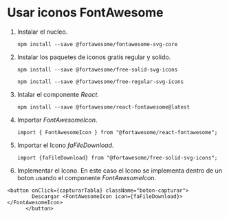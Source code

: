 # Usar iconos FontAwesome

1. Instalar el nucleo.

    `npm install --save @fortawesome/fontawesome-svg-core`

2. Instalar los paquetes de iconos gratis regular y solido.

    `npm install --save @fortawesome/free-solid-svg-icons`

    `npm install --save @fortawesome/free-regular-svg-icons`


3. Intalar el componente _React_.

    `npm install --save @fortawesome/react-fontawesome@latest`

4. Importar _FontAwesomeIcon_.

    `import { FontAwesomeIcon } from "@fortawesome/react-fontawesome";`

5. Importar el Icono _faFileDownload_.

    `import {faFileDownload} from "@fortawesome/free-solid-svg-icons";`

6. Implementar el Icono.
    En este caso el Icono se implementa dentro de un boton usando el componente _FontAwesomeIcon_.

```
<button onClick={capturarTabla} className="boton-capturar">
        Descargar <FontAwesomeIcon icon={faFileDownload}></FontAwesomeIcon>
      </button>
```